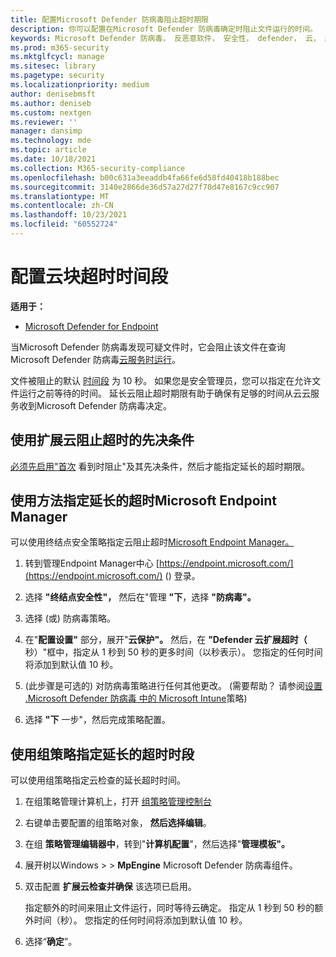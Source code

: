 ```yaml
---
title: 配置Microsoft Defender 防病毒阻止超时期限
description: 你可以配置在Microsoft Defender 防病毒确定时阻止文件运行的时间。
keywords: Microsoft Defender 防病毒， 反恶意软件， 安全性， defender， 云， 超时， 块， 时间段， 秒
ms.prod: m365-security
ms.mktglfcycl: manage
ms.sitesec: library
ms.pagetype: security
ms.localizationpriority: medium
author: denisebmsft
ms.author: deniseb
ms.custom: nextgen
ms.reviewer: ''
manager: dansimp
ms.technology: mde
ms.topic: article
ms.date: 10/18/2021
ms.collection: M365-security-compliance
ms.openlocfilehash: b00c631a3eeaddb4fa66fe6d58fd40418b188bec
ms.sourcegitcommit: 3140e2866de36d57a27d27f70d47e8167c9cc907
ms.translationtype: MT
ms.contentlocale: zh-CN
ms.lasthandoff: 10/23/2021
ms.locfileid: "60552724"
---
```

# <a name="configure-the-cloud-block-timeout-period"></a>配置云块超时时间段

**适用于：**

- [Microsoft Defender for Endpoint](/microsoft-365/security/defender-endpoint/)

当Microsoft Defender 防病毒发现可疑文件时，它会阻止该文件在查询 Microsoft Defender 防病毒[云服务时运行](cloud-protection-microsoft-defender-antivirus.md)。

文件被阻止的默认 [时间段](configure-block-at-first-sight-microsoft-defender-antivirus.md) 为 10 秒。 如果您是安全管理员，您可以指定在允许文件运行之前等待的时间。 延长云阻止超时期限有助于确保有足够的时间从云云服务收到Microsoft Defender 防病毒决定。

## <a name="prerequisites-to-use-the-extended-cloud-block-timeout"></a>使用扩展云阻止超时的先决条件

[必须先启用"首次](configure-block-at-first-sight-microsoft-defender-antivirus.md) 看到时阻止"及其先决条件，然后才能指定延长的超时期限。

## <a name="specify-the-extended-timeout-period-using-microsoft-endpoint-manager"></a>使用方法指定延长的超时Microsoft Endpoint Manager

可以使用终结点安全策略指定云阻止超时[Microsoft Endpoint Manager。](/mem/intune/protect/endpoint-security-policy)

1. 转到管理Endpoint Manager中心 [https://endpoint.microsoft.com/](https://endpoint.microsoft.com/) () 登录。

2. 选择 **"终结点安全性"，** 然后在"管理 **"下**，选择 **"防病毒"。**

3. 选择 (或) 防病毒策略。

4. 在"**配置设置"** 部分，展开"**云保护"。** 然后，在 **"Defender 云扩展超时（** 秒）"框中，指定从 1 秒到 50 秒的更多时间（以秒表示）。 您指定的任何时间将添加到默认值 10 秒。

5.  (此步骤是可选的) 对防病毒策略进行任何其他更改。  (需要帮助？ 请参阅[设置 .Microsoft Defender 防病毒 中的 Microsoft Intune](/mem/intune/protect/antivirus-microsoft-defender-settings-windows)策略) 

6. 选择 **"下** 一步"，然后完成策略配置。

## <a name="specify-the-extended-timeout-period-using-group-policy"></a>使用组策略指定延长的超时时段

可以使用组策略指定云检查的延长超时时间。

1. 在组策略管理计算机上，打开 [组策略管理控制台](/previous-versions/windows/it-pro/windows-server-2008-R2-and-2008/cc731212(v=ws.11))

2. 右键单击要配置的组策略对象， **然后选择编辑**。

3. 在组 **策略管理编辑器中**，转到"**计算机配置**"，然后选择"**管理模板"。**

3. 展开树以Windows  \>  \> **MpEngine** Microsoft Defender 防病毒组件。

4. 双击配置 **扩展云检查并确保** 该选项已启用。 

   指定额外的时间来阻止文件运行，同时等待云确定。 指定从 1 秒到 50 秒的额外时间（秒）。 您指定的任何时间将添加到默认值 10 秒。

5. 选择“**确定**”。

 